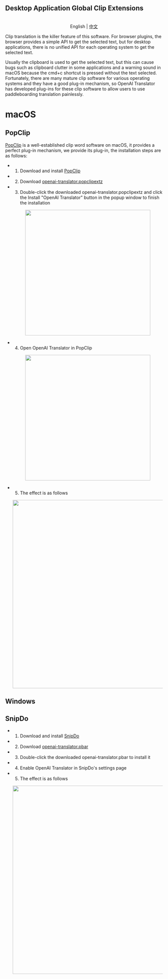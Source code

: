 Desktop Application Global Clip Extensions
------------------------------------------

<p align="center">
    <br> English | <a href="CLIP-EXTENSIONS-CN.md">中文</a>
</p>

Clip translation is the killer feature of this software. For browser plugins, the browser provides a simple API to get the selected text, but for desktop applications, there is no unified API for each operating system to get the selected text.

Usually the clipboard is used to get the selected text, but this can cause bugs such as clipboard clutter in some applications and a warning sound in macOS because the cmd+c shortcut is pressed without the text selected. Fortunately, there are many mature clip software for various operating systems and they have a good plug-in mechanism, so OpenAI Translator has developed plug-ins for these clip software to allow users to use paddleboarding translation painlessly.

# macOS

## PopClip

[PopClip](https://pilotmoon.com/popclip/) is a well-established clip word software on macOS, it provides a perfect plug-in mechanism, we provide its plug-in, the installation steps are as follows:

* 1. Download and install [PopClip](https://pilotmoon.com/popclip/)
* 2. Download [openai-translator.popclipextz](https://github.com/openai-translator/openai-translator/releases/latest/download/openai-translator.popclipextz)
* 3. Double-click the downloaded openai-translator.popclipextz and click the Install "OpenAI Translator" button in the popup window to finish the installation
    
    <p align="center">
        <img width="400" src="https://user-images.githubusercontent.com/1206493/240260692-8af6141a-3dba-4775-921d-505223addf9e.png" />
    </p>

* 4. Open OpenAI Translator in PopClip
    
    <p align="center">
        <img width="400" src="https://user-images.githubusercontent.com/1206493/240258859-c4f2ec91-255f-414c-a4a4-aca25fceb0b5.png" />
    </p>

* 5. The effect is as follows

    <p align="center">
        <img width="600" src="https://user-images.githubusercontent.com/1206493/240355949-8f41d98d-f097-4ce4-a533-af60e1757ca1.gif" />
    </p>

## Windows

## SnipDo

* 1. Download and install [SnipDo](https://apps.microsoft.com/store/detail/snipdo/9NPZ2TVKJVT7)
* 2. Download [openai-translator.pbar](https://github.com/openai-translator/openai-translator/releases/latest/download/openai-translator.pbar)
* 3. Double-click the downloaded openai-translator.pbar to install it
* 4. Enable OpenAI Translator in SnipDo's settings page
* 5. The effect is as follows

    <p align="center">
        <img width="600" src="https://user-images.githubusercontent.com/1206493/240358161-2788eb97-d00b-4808-aa86-a7fcfe3f71dd.gif" />
    </p>

